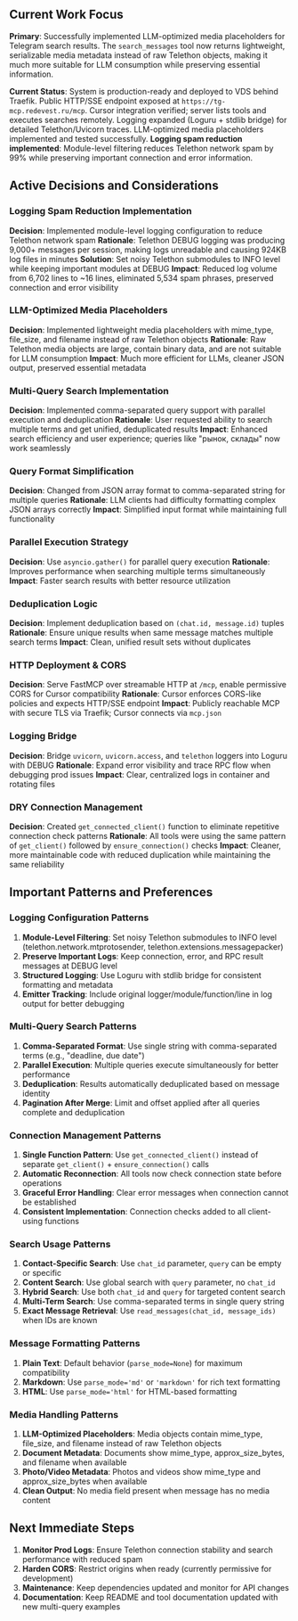 

## Current Work Focus
**Primary**: Successfully implemented LLM-optimized media placeholders for Telegram search results. The `search_messages` tool now returns lightweight, serializable media metadata instead of raw Telethon objects, making it much more suitable for LLM consumption while preserving essential information.

**Current Status**: System is production-ready and deployed to VDS behind Traefik. Public HTTP/SSE endpoint exposed at `https://tg-mcp.redevest.ru/mcp`. Cursor integration verified; server lists tools and executes searches remotely. Logging expanded (Loguru + stdlib bridge) for detailed Telethon/Uvicorn traces. LLM-optimized media placeholders implemented and tested successfully. **Logging spam reduction implemented**: Module-level filtering reduces Telethon network spam by 99% while preserving important connection and error information.

## Active Decisions and Considerations
### Logging Spam Reduction Implementation
**Decision**: Implemented module-level logging configuration to reduce Telethon network spam
**Rationale**: Telethon DEBUG logging was producing 9,000+ messages per session, making logs unreadable and causing 924KB log files in minutes
**Solution**: Set noisy Telethon submodules to INFO level while keeping important modules at DEBUG
**Impact**: Reduced log volume from 6,702 lines to ~16 lines, eliminated 5,534 spam phrases, preserved connection and error visibility

### LLM-Optimized Media Placeholders
**Decision**: Implemented lightweight media placeholders with mime_type, file_size, and filename instead of raw Telethon objects
**Rationale**: Raw Telethon media objects are large, contain binary data, and are not suitable for LLM consumption
**Impact**: Much more efficient for LLMs, cleaner JSON output, preserved essential metadata

### Multi-Query Search Implementation
**Decision**: Implemented comma-separated query support with parallel execution and deduplication
**Rationale**: User requested ability to search multiple terms and get unified, deduplicated results
**Impact**: Enhanced search efficiency and user experience; queries like "рынок, склады" now work seamlessly

### Query Format Simplification
**Decision**: Changed from JSON array format to comma-separated string for multiple queries
**Rationale**: LLM clients had difficulty formatting complex JSON arrays correctly
**Impact**: Simplified input format while maintaining full functionality

### Parallel Execution Strategy
**Decision**: Use `asyncio.gather()` for parallel query execution
**Rationale**: Improves performance when searching multiple terms simultaneously
**Impact**: Faster search results with better resource utilization

### Deduplication Logic
**Decision**: Implement deduplication based on `(chat.id, message.id)` tuples
**Rationale**: Ensure unique results when same message matches multiple search terms
**Impact**: Clean, unified result sets without duplicates

### HTTP Deployment & CORS
**Decision**: Serve FastMCP over streamable HTTP at `/mcp`, enable permissive CORS for Cursor compatibility
**Rationale**: Cursor enforces CORS-like policies and expects HTTP/SSE endpoint
**Impact**: Publicly reachable MCP with secure TLS via Traefik; Cursor connects via `mcp.json`

### Logging Bridge
**Decision**: Bridge `uvicorn`, `uvicorn.access`, and `telethon` loggers into Loguru with DEBUG
**Rationale**: Expand error visibility and trace RPC flow when debugging prod issues
**Impact**: Clear, centralized logs in container and rotating files

### DRY Connection Management
**Decision**: Created `get_connected_client()` function to eliminate repetitive connection check patterns
**Rationale**: All tools were using the same pattern of `get_client()` followed by `ensure_connection()` checks
**Impact**: Cleaner, more maintainable code with reduced duplication while maintaining the same reliability

## Important Patterns and Preferences

### Logging Configuration Patterns
1. **Module-Level Filtering**: Set noisy Telethon submodules to INFO level (telethon.network.mtprotosender, telethon.extensions.messagepacker)
2. **Preserve Important Logs**: Keep connection, error, and RPC result messages at DEBUG level
3. **Structured Logging**: Use Loguru with stdlib bridge for consistent formatting and metadata
4. **Emitter Tracking**: Include original logger/module/function/line in log output for better debugging

### Multi-Query Search Patterns
1. **Comma-Separated Format**: Use single string with comma-separated terms (e.g., "deadline, due date")
2. **Parallel Execution**: Multiple queries execute simultaneously for better performance
3. **Deduplication**: Results automatically deduplicated based on message identity
4. **Pagination After Merge**: Limit and offset applied after all queries complete and deduplication

### Connection Management Patterns
1. **Single Function Pattern**: Use `get_connected_client()` instead of separate `get_client()` + `ensure_connection()` calls
2. **Automatic Reconnection**: All tools now check connection state before operations
3. **Graceful Error Handling**: Clear error messages when connection cannot be established
4. **Consistent Implementation**: Connection checks added to all client-using functions

### Search Usage Patterns
1. **Contact-Specific Search**: Use `chat_id` parameter, `query` can be empty or specific
2. **Content Search**: Use global search with `query` parameter, no `chat_id`
3. **Hybrid Search**: Use both `chat_id` and `query` for targeted content search
4. **Multi-Term Search**: Use comma-separated terms in single query string
5. **Exact Message Retrieval**: Use `read_messages(chat_id, message_ids)` when IDs are known

### Message Formatting Patterns
1. **Plain Text**: Default behavior (`parse_mode=None`) for maximum compatibility
2. **Markdown**: Use `parse_mode='md'` or `'markdown'` for rich text formatting
3. **HTML**: Use `parse_mode='html'` for HTML-based formatting

### Media Handling Patterns
1. **LLM-Optimized Placeholders**: Media objects contain mime_type, file_size, and filename instead of raw Telethon objects
2. **Document Metadata**: Documents show mime_type, approx_size_bytes, and filename when available
3. **Photo/Video Metadata**: Photos and videos show mime_type and approx_size_bytes when available
4. **Clean Output**: No media field present when message has no media content

## Next Immediate Steps
1. **Monitor Prod Logs**: Ensure Telethon connection stability and search performance with reduced spam
2. **Harden CORS**: Restrict origins when ready (currently permissive for development)
3. **Maintenance**: Keep dependencies updated and monitor for API changes
4. **Documentation**: Keep README and tool documentation updated with new multi-query examples

